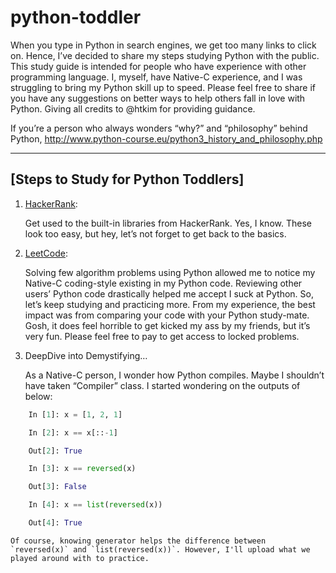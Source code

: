 # python-toddler

When you type in Python in search engines, we get too many links to click on. Hence, I’ve decided to share my steps studying Python with the public. This study guide is intended for people who have experience with other programming language. I, myself, have Native-C experience, and I was struggling to bring my Python skill up to speed. Please feel free to share if you have any suggestions on better ways to help others fall in love with Python. Giving all credits to @htkim for providing guidance. 

If you’re a person who always wonders “why?” and “philosophy” behind Python, http://www.python-course.eu/python3_history_and_philosophy.php

---

## [Steps to Study for Python Toddlers] ##


1. [HackerRank](https://www.hackerrank.com/domains/python/py-introduction):

   Get used to the built-in libraries from HackerRank.
   Yes, I know. These look too easy, but hey, let’s not forget to get back to the basics.


2. [LeetCode](https://leetcode.com/problemset/algorithms/):

   Solving few algorithm problems using Python allowed me to notice my Native-C coding-style existing in my Python code. Reviewing other users’ Python code drastically helped me accept I suck at Python. So, let’s keep studying and practicing more.
   From my experience, the best impact was from comparing your code with your Python study-mate. Gosh, it does feel horrible to get kicked my ass by my friends, but it’s very fun. 
   Please feel free to pay to get access to locked problems. 


3. DeepDive into Demystifying…

    As a Native-C person, I wonder how Python compiles. Maybe I shouldn’t have taken “Compiler” class. I started wondering on the outputs of below:

```python
    In [1]: x = [1, 2, 1]

    In [2]: x == x[::-1]

    Out[2]: True

    In [3]: x == reversed(x)

    Out[3]: False

    In [4]: x == list(reversed(x))

    Out[4]: True
```

    Of course, knowing generator helps the difference between `reversed(x)` and `list(reversed(x))`. However, I'll upload what we played around with to practice. 



